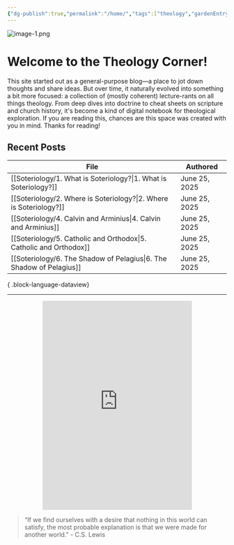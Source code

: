 ```yaml
---
{"dg-publish":true,"permalink":"/home/","tags":["theology","gardenEntry"],"noteIcon":""}
---
```


![image-1.png](/img/user/image-1.png)
# Welcome to the Theology Corner!
This site started out as a general-purpose blog—a place to jot down thoughts and share ideas. But over time, it naturally evolved into something a bit more focused: a collection of (mostly coherent) lecture-rants on all things theology. From deep dives into doctrine to cheat sheets on scripture and church history, it's become a kind of digital notebook for theological exploration. If you are reading this, chances are this space was created with you in mind. Thanks for reading!
## Recent Posts
| File                                                                    | Authored      |
| ----------------------------------------------------------------------- | ------------- |
| [[Soteriology/1. What is Soteriology?\|1. What is Soteriology?]]     | June 25, 2025 |
| [[Soteriology/2. Where is Soteriology?\|2. Where is Soteriology?]]   | June 25, 2025 |
| [[Soteriology/4. Calvin and Arminius\|4. Calvin and Arminius]]       | June 25, 2025 |
| [[Soteriology/5. Catholic and Orthodox\|5. Catholic and Orthodox]]   | June 25, 2025 |
| [[Soteriology/6. The Shadow of Pelagius\|6. The Shadow of Pelagius]] | June 25, 2025 |

{ .block-language-dataview}

---

<div style="display: flex; justify-content: center;">
  <iframe src="https://i.giphy.com/media/v1.Y2lkPTc5MGI3NjExOHlxZHlldDR1NXl6MmU5ZDNnbmRvdzBqZ2Z6cndlZnF1NTh0NDdnNCZlcD12MV9pbnRlcm5hbF9naWZfYnlfaWQmY3Q9Zw/N5B19awm2YvwMwf8JE/giphy.gif" 
          width="343" height="480" frameBorder="0" allowFullScreen></iframe>
</div>

> “If we find ourselves with a desire that nothing in this world can satisfy, the most probable explanation is that we were made for another world.” - C.S. Lewis